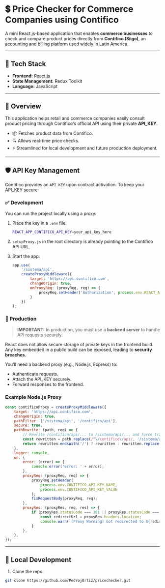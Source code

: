 # 💲 Price Checker for Commerce Companies using Contifico

A mini React.js-based application that enables **commerce businesses** to check and compare product prices directly from **Contifico (Siigo)**, an accounting and billing platform used widely in Latin America.

---

## 🚀 Tech Stack

- **Frontend:** React.js
- **State Management:** Redux Toolkit
- **Language:** JavaScript

---

## 🧩 Overview

This application helps retail and commerce companies easily consult product pricing through Contifico's official API using their private **API_KEY**.

- 📦 Fetches product data from Contifico.
- 🔍 Allows real-time price checks.
- ⚡ Streamlined for local development and future production deployment.

---

## 🛡️ API Key Management

Contifico provides an `API_KEY` upon contract activation. To keep your API_KEY secure:

### ✅ Development
You can run the project locally using a proxy:

1. Place the key in a `.env` file:
    ```bash
    REACT_APP_CONTIFICO_API_KEY=your_api_key_here
    ```

2. `setupProxy.js` in the root directory is already pointing to the Contifico API URL.
3. Start the app:
    ```javascript
    app.use(
        '/sistema/api',
        createProxyMiddleware({
            target: 'https://api.contifico.com',
            changeOrigin: true,
            onProxyReq: (proxyReq, req) => {
                proxyReq.setHeader('Authorization', process.env.REACT_APP_CONTIFICO_API_KEY);
            }
        })
   );
    ```

### 🔐 Production
> **IMPORTANT:** In production, you must use a **backend server** to handle API requests securely.

React does not allow secure storage of private keys in the frontend build. Any key embedded in a public build can be exposed, leading to **security breaches**.

You’ll need a backend proxy (e.g., Node.js, Express) to:
- Authenticate requests.
- Attach the API_KEY securely.
- Forward responses to the frontend.

### Example Node.js Proxy
```javascript
const contificoProxy = createProxyMiddleware({
    target: 'https://api.contifico.com',
    changeOrigin: true,
    pathFilter: ['/sistema/api', '/contifico/api'],
    secure: true,
    pathRewrite: (path, req) => {
        // Rewrite /contifico/api/... to /sistema/api/... and force trailing slash
        const rewritten = path.replace(/^\/contifico\/api/, '/sistema/api');
        return rewritten.endsWith('/') ? rewritten : rewritten.replace(/(\?.*)?$/, '/$1');
    },
    logger: console,
    on: {
        error: (error) => {
            console.error('error: ' + error);
        },
        proxyReq: (proxyReq, req) => {
            proxyReq.setHeader(
                process.env.CONTIFICO_API_KEY_NAME,
                process.env.CONTIFICO_API_KEY_VALUE
            );
            fixRequestBody(proxyReq, req);
        },
        proxyRes: (proxyRes, req, res) => {
            if (proxyRes.statusCode === 301 || proxyRes.statusCode === 302) {
                const redirectUrl = proxyRes.headers.location;
                console.warn(`[Proxy Warning] Got redirected to ${redirectUrl}, maybe use 'secure: true' and 'https' target`);
            }
        },
    },
});

```

---

## 🧪 Local Development

1. Clone the repo:
```bash
git clone https://github.com/PedrojOrtiz/pricechecker.git
